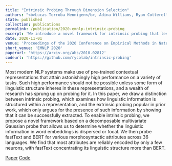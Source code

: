 ```yaml
---
title: "Intrinsic Probing Through Dimension Selection"
authors: "<b>Lucas Torroba Hennigen</b>, Adina Williams, Ryan Cotterell"
state: published
collection: publications
permalink: /publication/2020-emnlp-intrinsic-probing
excerpt: 'We introduce a novel framework for intrinsic probing that leverages a decomposable multivariate Gaussian probe. We run experiments on 36 languages from the Universal Dependencies treebanks, and find that fastText concentrates its linguistic structure more than BERT.'
date: 2020-11-01
venue: 'Proceedings of the 2020 Conference on Empirical Methods in Natural Language Processing'
short_venue: 'EMNLP 2020'
paperurl: 'https://arxiv.org/abs/2010.02812'
codeurl: 'https://github.com/rycolab/intrinsic-probing'
---
```

Most modern NLP systems make use of pre-trained contextual representations that attain astonishingly high performance on a variety of tasks. Such high performance should not be possible unless some form of linguistic structure inheres in these representations, and a wealth of research has sprung up on probing for it. In this paper, we draw a distinction between intrinsic probing, which examines how linguistic information is structured within a representation, and the extrinsic probing popular in prior work, which only argues for the presence of such information by showing that it can be successfully extracted. To enable intrinsic probing, we propose a novel framework based on a decomposable multivariate Gaussian probe that allows us to determine whether the linguistic information in word embeddings is dispersed or focal. We then probe fastText and BERT for various morphosyntactic attributes across 36 languages. We find that most attributes are reliably encoded by only a few neurons, with fastText concentrating its linguistic structure more than BERT.

<a class="link-button paper-button" href="https://www.aclweb.org/anthology/2020.emnlp-main.15.pdf">Paper</a>
<a class="link-button code-button" href="https://github.com/rycolab/intrinsic-probing">Code</a>
